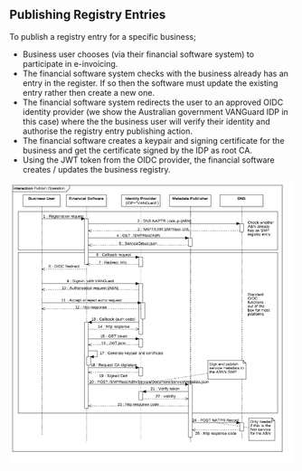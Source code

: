 ## Publishing Registry Entries

To publish a registry entry for a specific business;
* Business user chooses (via their financial software system) to participate in e-invoicing.
* The financial software system checks with the business already has an entry in the register. If so then the software must update the existing entry rather then create a new one.
* The financial software system redirects the user to an approved OIDC identity provider (we show the Australian government VANGuard IDP in this case) where the the business user will verify their identity and authorise the registry entry publishing action.
* The financial software creates a keypair and signing certificate for the business and get the certificate signed by the IDP as root CA.
* Using the JWT token from the OIDC provider, the financial software creates / updates the business registry.  

![Service Metadata Publishing](ServiceMetadataPublish.png)
